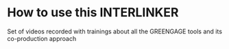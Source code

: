 # How to use this INTERLINKER

Set of videos recorded with trainings about all the GREENGAGE tools and its co-production approach